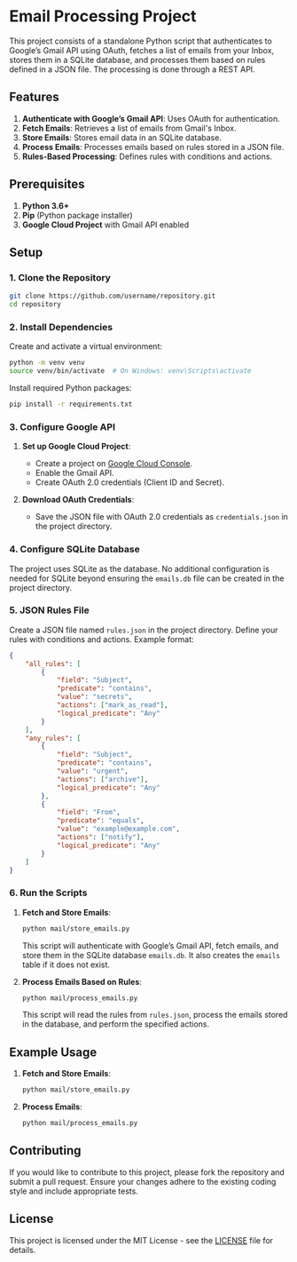 # Email Processing Project

This project consists of a standalone Python script that authenticates to Google’s Gmail API using OAuth, fetches a list of emails from your Inbox, stores them in a SQLite database, and processes them based on rules defined in a JSON file. The processing is done through a REST API.

## Features

1. **Authenticate with Google’s Gmail API**: Uses OAuth for authentication.
2. **Fetch Emails**: Retrieves a list of emails from Gmail's Inbox.
3. **Store Emails**: Stores email data in an SQLite database.
4. **Process Emails**: Processes emails based on rules stored in a JSON file.
5. **Rules-Based Processing**: Defines rules with conditions and actions.

## Prerequisites

1. **Python 3.6+**
2. **Pip** (Python package installer)
3. **Google Cloud Project** with Gmail API enabled

## Setup

### 1. Clone the Repository

```bash
git clone https://github.com/username/repository.git
cd repository
```

### 2. Install Dependencies

Create and activate a virtual environment:

```bash
python -m venv venv
source venv/bin/activate  # On Windows: venv\Scripts\activate
```

Install required Python packages:

```bash
pip install -r requirements.txt
```

### 3. Configure Google API

1. **Set up Google Cloud Project**:
   - Create a project on [Google Cloud Console](https://console.cloud.google.com/).
   - Enable the Gmail API.
   - Create OAuth 2.0 credentials (Client ID and Secret).

2. **Download OAuth Credentials**:
   - Save the JSON file with OAuth 2.0 credentials as `credentials.json` in the project directory.

### 4. Configure SQLite Database

The project uses SQLite as the database. No additional configuration is needed for SQLite beyond ensuring the `emails.db` file can be created in the project directory.

### 5. JSON Rules File

Create a JSON file named `rules.json` in the project directory. Define your rules with conditions and actions. Example format:

```json
{
    "all_rules": [
        {
            "field": "Subject",
            "predicate": "contains",
            "value": "secrets",
            "actions": ["mark_as_read"],
            "logical_predicate": "Any"
        }
    ],
    "any_rules": [
        {
            "field": "Subject",
            "predicate": "contains",
            "value": "urgent",
            "actions": ["archive"],
            "logical_predicate": "Any"
        },
        {
            "field": "From",
            "predicate": "equals",
            "value": "example@example.com",
            "actions": ["notify"],
            "logical_predicate": "Any"
        }
    ]
}


```

### 6. Run the Scripts

1. **Fetch and Store Emails**:

   ```bash
   python mail/store_emails.py
   ```

   This script will authenticate with Google’s Gmail API, fetch emails, and store them in the SQLite database `emails.db`. It also creates the `emails` table if it does not exist.

2. **Process Emails Based on Rules**:

   ```bash
   python mail/process_emails.py
   ```

   This script will read the rules from `rules.json`, process the emails stored in the database, and perform the specified actions.

## Example Usage

1. **Fetch and Store Emails**:
   ```bash
   python mail/store_emails.py
   ```

2. **Process Emails**:
   ```bash
   python mail/process_emails.py
   ```

## Contributing

If you would like to contribute to this project, please fork the repository and submit a pull request. Ensure your changes adhere to the existing coding style and include appropriate tests.

## License

This project is licensed under the MIT License - see the [LICENSE](LICENSE) file for details.
